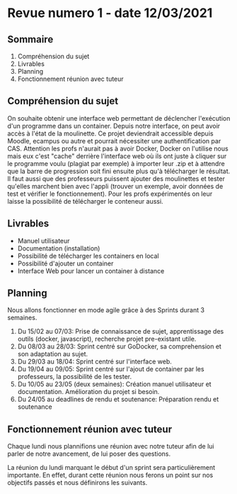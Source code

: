 # Revue numero 1 - date 12/03/2021
## Sommaire   
1. Compréhension du sujet
2. Livrables
3. Planning
4. Fonctionnement réunion avec tuteur

## Compréhension du sujet
On souhaite obtenir une interface web permettant de déclencher l'exécution d'un programme dans un container. 
Depuis notre interface, on peut avoir accès à l'état de la moulinette. 
Ce projet deviendrait accessible depuis Moodle, ecampus ou autre et pourrait nécessiter une authentification par CAS. 
Attention les profs n'aurait pas à avoir Docker, Docker on l'utilise nous mais eux c'est "cache" derrière l'interface web où ils ont juste à cliquer sur le programme voulu (plagiat par exemple) à importer leur .zip et à attendre que la barre de progression soit fini ensuite plus qu'à télécharger le résultat. 
Il faut aussi que des professeurs puissent ajouter des moulinettes et tester qu'elles marchent bien avec l'appli (trouver un exemple, avoir données de test et vérifier le fonctionnement). 
Pour les profs expérimentés on leur laisse la possibilité de télécharger le conteneur aussi.

## Livrables
* Manuel utilisateur
* Documentation (installation)
* Possibilité de télécharger les containers en local
* Possibilité d'ajouter un container
* Interface Web pour lancer un container à distance

## Planning
Nous allons fonctionner en mode agile grâce à des Sprints durant 3 semaines.

1. Du 15/02 au 07/03: Prise de connaissance de sujet, apprentissage des outils (docker, javascript), recherche projet pre-existant utile.
2. Du 08/03 au 28/03: Sprint centré sur GoDocker, sa comprehension et son adaptation au sujet.
3. Du 29/03 au 18/04: Sprint centré sur l'interface web.
4. Du 19/04 au 09/05: Sprint centré sur l'ajout de container par les professeurs, la possibilité de les tester.
5. Du 10/05 au 23/05 (deux semaines): Création manuel utilisateur et documentation. Amélioration du projet si besoin.
6. Du 24/05 au deadlines de rendu et soutenance: Préparation rendu et soutenance

## Fonctionnement réunion avec tuteur
Chaque lundi nous plannifions une réunion avec notre tuteur afin de lui parler de notre avancement, de lui poser des questions.

La réunion du lundi marquant le début d'un sprint sera particulièrement importante. 
En effet, durant cette réunion nous ferons un point sur nos objectifs passés et nous définirons les suivants.
